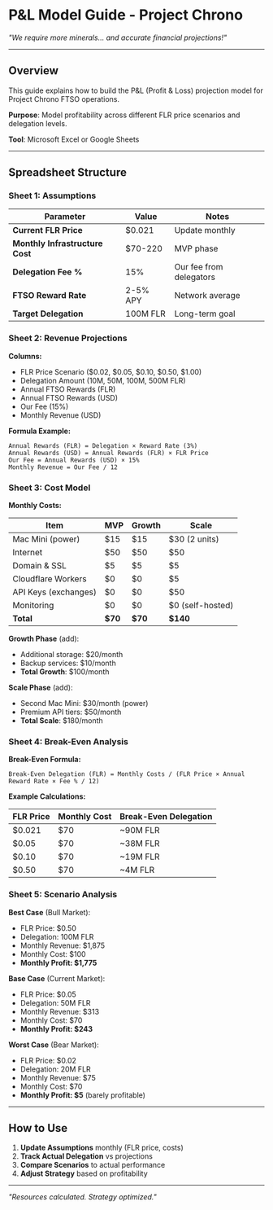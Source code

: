 # P&L Model Guide - Project Chrono

*"We require more minerals... and accurate financial projections!"*

---

## Overview

This guide explains how to build the P&L (Profit & Loss) projection model for Project Chrono FTSO operations.

**Purpose**: Model profitability across different FLR price scenarios and delegation levels.

**Tool**: Microsoft Excel or Google Sheets

---

## Spreadsheet Structure

### Sheet 1: Assumptions

| Parameter | Value | Notes |
|-----------|-------|-------|
| **Current FLR Price** | $0.021 | Update monthly |
| **Monthly Infrastructure Cost** | $70-220 | MVP phase |
| **Delegation Fee %** | 15% | Our fee from delegators |
| **FTSO Reward Rate** | 2-5% APY | Network average |
| **Target Delegation** | 100M FLR | Long-term goal |

### Sheet 2: Revenue Projections

**Columns:**

- FLR Price Scenario ($0.02, $0.05, $0.10, $0.50, $1.00)
- Delegation Amount (10M, 50M, 100M, 500M FLR)
- Annual FTSO Rewards (FLR)
- Annual FTSO Rewards (USD)
- Our Fee (15%)
- Monthly Revenue (USD)

**Formula Example:**

```
Annual Rewards (FLR) = Delegation × Reward Rate (3%)
Annual Rewards (USD) = Annual Rewards (FLR) × FLR Price
Our Fee = Annual Rewards (USD) × 15%
Monthly Revenue = Our Fee / 12
```

### Sheet 3: Cost Model

**Monthly Costs:**

| Item | MVP | Growth | Scale |
|------|-----|--------|-------|
| Mac Mini (power) | $15 | $15 | $30 (2 units) |
| Internet | $50 | $50 | $50 |
| Domain & SSL | $5 | $5 | $5 |
| Cloudflare Workers | $0 | $0 | $5 |
| API Keys (exchanges) | $0 | $0 | $50 |
| Monitoring | $0 | $0 | $0 (self-hosted) |
| **Total** | **$70** | **$70** | **$140** |

**Growth Phase** (add):

- Additional storage: $20/month
- Backup services: $10/month
- **Total Growth**: $100/month

**Scale Phase** (add):

- Second Mac Mini: $30/month (power)
- Premium API tiers: $50/month
- **Total Scale**: $180/month

### Sheet 4: Break-Even Analysis

**Break-Even Formula:**

```
Break-Even Delegation (FLR) = Monthly Costs / (FLR Price × Annual Reward Rate × Fee % / 12)
```

**Example Calculations:**

| FLR Price | Monthly Cost | Break-Even Delegation |
|-----------|-------------|----------------------|
| $0.021 | $70 | ~90M FLR |
| $0.05 | $70 | ~38M FLR |
| $0.10 | $70 | ~19M FLR |
| $0.50 | $70 | ~4M FLR |

### Sheet 5: Scenario Analysis

**Best Case** (Bull Market):

- FLR Price: $0.50
- Delegation: 100M FLR
- Monthly Revenue: $1,875
- Monthly Cost: $100
- **Monthly Profit: $1,775**

**Base Case** (Current Market):

- FLR Price: $0.05
- Delegation: 50M FLR
- Monthly Revenue: $313
- Monthly Cost: $70
- **Monthly Profit: $243**

**Worst Case** (Bear Market):

- FLR Price: $0.02
- Delegation: 20M FLR
- Monthly Revenue: $75
- Monthly Cost: $70
- **Monthly Profit: $5** (barely profitable)

---

## How to Use

1. **Update Assumptions** monthly (FLR price, costs)
2. **Track Actual Delegation** vs projections
3. **Compare Scenarios** to actual performance
4. **Adjust Strategy** based on profitability

---

*"Resources calculated. Strategy optimized."*
